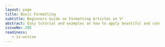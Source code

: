 ```yaml
---
layout: page
title: Basic Formatting
subtitle: Beginners Guide on Formatting Articles on V² 
abstract: Easy tutorial and examples on how to apply beautiful and consistent formatting to your Articles using Kramdown, a flavor of Markdown.
issueNo: 205
readiness:
   - is-active
---
```


